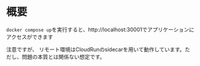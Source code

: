 # 概要

`docker compose up`を実行すると、http://localhost:30001でアプリケーションにアクセスができます

注意ですが、 リモート環境はCloudRunのsidecarを用いて動作しています。ただし、問題の本質とは関係ない想定です。

